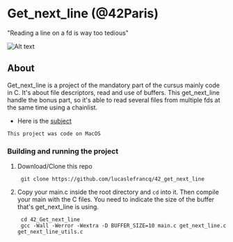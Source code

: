 # Get_next_line (@42Paris)

"Reading a line on a fd is way too tedious"

![Alt text](https://github.com/lucaslefrancq/42_Get_next_line/blob/main/get_next_line_example.png)

## About

Get_next_line is a project of the mandatory part of the cursus mainly code in C.
It's about file descriptors, read and use of buffers. This get_next_line handle
the bonus part, so it's able to read several files from multiple fds at the same
time using a chainlist.

- Here is the [subject][1]

`This project was code on MacOS`

### Building and running the project

1. Download/Clone this repo

        git clone https://github.com/lucaslefrancq/42_get_next_line

2. Copy your main.c inside the root directory and `cd` into it. Then compile your main with the C files.
	You need to indicate the size of the buffer that's get_next_line is using.

        cd 42_Get_next_line
		gcc -Wall -Werror -Wextra -D BUFFER_SIZE=10 main.c get_next_line.c get_next_line_utils.c

[1]: https://github.com/lucaslefrancq/42_get_next_line/blob/master/get_next_line.en.subject.pdf